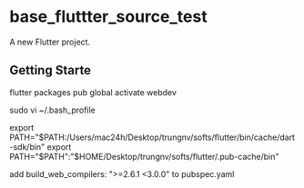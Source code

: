 # base_fluttter_source_test

A new Flutter project.

## Getting Starte
flutter packages pub global activate webdev

sudo vi ~/.bash_profile

export PATH="$PATH:/Users/mac24h/Desktop/trungnv/softs/flutter/bin/cache/dart-sdk/bin"
 export PATH="$PATH":"$HOME/Desktop/trungnv/softs/flutter/.pub-cache/bin"


add   build_web_compilers: ">=2.6.1 <3.0.0"
to pubspec.yaml